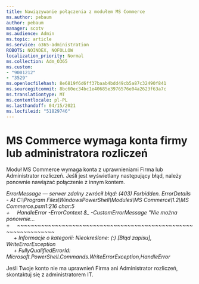 ```yaml
---
title: Nawiązywanie połączenia z modułem MS Commerce
ms.author: pebaum
author: pebaum
manager: scotv
ms.audience: Admin
ms.topic: article
ms.service: o365-administration
ROBOTS: NOINDEX, NOFOLLOW
localization_priority: Normal
ms.collection: Adm_O365
ms.custom:
- "9001212"
- "3529"
ms.openlocfilehash: 8e6819f6d6ff37baab4bdd49cb5a87c32490f841
ms.sourcegitcommit: 8bc60ec34bc1e40685e3976576e04a2623f63a7c
ms.translationtype: MT
ms.contentlocale: pl-PL
ms.lasthandoff: 04/15/2021
ms.locfileid: "51829746"
---
```

# <a name="mscommerce-requires-a-company-or-billing-administrator-account"></a>MS Commerce wymaga konta firmy lub administratora rozliczeń

Moduł MS Commerce wymaga konta z uprawnieniami Firma lub Administrator rozliczeń. Jeśli jest wyświetlany następujący błąd, należy ponownie nawiązać połączenie z innym kontem.

*ErrorMessage — serwer zdalny zwrócił błąd: (403) Forbidden. ErrorDetails - At C:\Program Files\WindowsPowerShell\Modules\MS Commerce\1.2\MS Commerce.psm1:216 char:5*<br>
*+&nbsp;&nbsp;&nbsp;&nbsp;&nbsp;HandleError -ErrorContext $_ -CustomErrorMessage "Nie można ponownie...*<br>
\+&nbsp;&nbsp;&nbsp;&nbsp;&nbsp;~~~~~~~~~~~~~~~~~~~~~~~~~~~~~~~~~~~~~~~~~~~~~~~~~~~~~~~~~~~~~~~~~<br>
&nbsp;&nbsp;&nbsp;&nbsp;&nbsp;*+ Informacje o kategorii: Nieokreślone: (:) [Błąd zapisu], WriteErrorException*<br>
&nbsp;&nbsp;&nbsp;&nbsp;&nbsp;*+ FullyQualifiedErrorId: Microsoft.PowerShell.Commands.WriteErrorException,HandleError*

Jeśli Twoje konto nie ma uprawnień Firma ani Administrator rozliczeń, skontaktuj się z administratorem IT.
